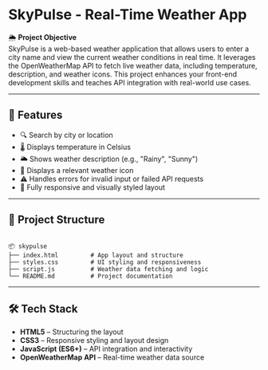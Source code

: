 # SkyPulse - Real-Time Weather App

🌦️ **Project Objective**  
SkyPulse is a web-based weather application that allows users to enter a city name and view the current weather conditions in real time. It leverages the OpenWeatherMap API to fetch live weather data, including temperature, description, and weather icons. This project enhances your front-end development skills and teaches API integration with real-world use cases.

---

## 🧠 Features

- 🔍 Search by city or location
- 🌡️ Displays temperature in Celsius
- 🌥️ Shows weather description (e.g., "Rainy", "Sunny")
- 🌈 Displays a relevant weather icon
- ⚠️ Handles errors for invalid input or failed API requests
- 📱 Fully responsive and visually styled layout

---

## 📁 Project Structure

```

📦 skypulse
├── index.html         # App layout and structure
├── styles.css         # UI styling and responsiveness
├── script.js          # Weather data fetching and logic
└── README.md          # Project documentation

```

---

## 🛠️ Tech Stack

- **HTML5** – Structuring the layout
- **CSS3** – Responsive styling and layout design
- **JavaScript (ES6+)** – API integration and interactivity
- **OpenWeatherMap API** – Real-time weather data source
